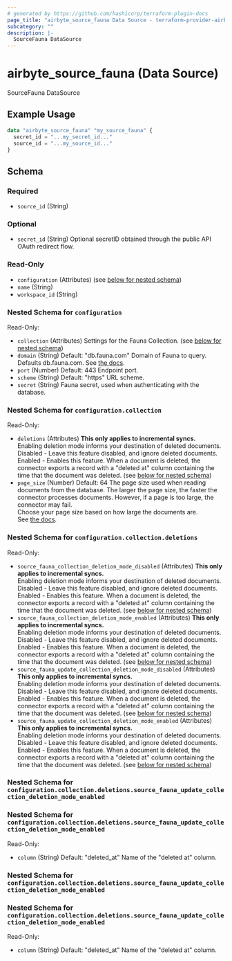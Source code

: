 ```yaml
---
# generated by https://github.com/hashicorp/terraform-plugin-docs
page_title: "airbyte_source_fauna Data Source - terraform-provider-airbyte"
subcategory: ""
description: |-
  SourceFauna DataSource
---
```


# airbyte_source_fauna (Data Source)

SourceFauna DataSource

## Example Usage

```terraform
data "airbyte_source_fauna" "my_source_fauna" {
  secret_id = "...my_secret_id..."
  source_id = "...my_source_id..."
}
```

<!-- schema generated by tfplugindocs -->
## Schema

### Required

- `source_id` (String)

### Optional

- `secret_id` (String) Optional secretID obtained through the public API OAuth redirect flow.

### Read-Only

- `configuration` (Attributes) (see [below for nested schema](#nestedatt--configuration))
- `name` (String)
- `workspace_id` (String)

<a id="nestedatt--configuration"></a>
### Nested Schema for `configuration`

Read-Only:

- `collection` (Attributes) Settings for the Fauna Collection. (see [below for nested schema](#nestedatt--configuration--collection))
- `domain` (String) Default: "db.fauna.com"
Domain of Fauna to query. Defaults db.fauna.com. See <a href=https://docs.fauna.com/fauna/current/learn/understanding/region_groups#how-to-use-region-groups>the docs</a>.
- `port` (Number) Default: 443
Endpoint port.
- `scheme` (String) Default: "https"
URL scheme.
- `secret` (String) Fauna secret, used when authenticating with the database.

<a id="nestedatt--configuration--collection"></a>
### Nested Schema for `configuration.collection`

Read-Only:

- `deletions` (Attributes) <b>This only applies to incremental syncs.</b> <br>
Enabling deletion mode informs your destination of deleted documents.<br>
Disabled - Leave this feature disabled, and ignore deleted documents.<br>
Enabled - Enables this feature. When a document is deleted, the connector exports a record with a "deleted at" column containing the time that the document was deleted. (see [below for nested schema](#nestedatt--configuration--collection--deletions))
- `page_size` (Number) Default: 64
The page size used when reading documents from the database. The larger the page size, the faster the connector processes documents. However, if a page is too large, the connector may fail. <br>
Choose your page size based on how large the documents are. <br>
See <a href="https://docs.fauna.com/fauna/current/learn/understanding/types#page">the docs</a>.

<a id="nestedatt--configuration--collection--deletions"></a>
### Nested Schema for `configuration.collection.deletions`

Read-Only:

- `source_fauna_collection_deletion_mode_disabled` (Attributes) <b>This only applies to incremental syncs.</b> <br>
Enabling deletion mode informs your destination of deleted documents.<br>
Disabled - Leave this feature disabled, and ignore deleted documents.<br>
Enabled - Enables this feature. When a document is deleted, the connector exports a record with a "deleted at" column containing the time that the document was deleted. (see [below for nested schema](#nestedatt--configuration--collection--deletions--source_fauna_collection_deletion_mode_disabled))
- `source_fauna_collection_deletion_mode_enabled` (Attributes) <b>This only applies to incremental syncs.</b> <br>
Enabling deletion mode informs your destination of deleted documents.<br>
Disabled - Leave this feature disabled, and ignore deleted documents.<br>
Enabled - Enables this feature. When a document is deleted, the connector exports a record with a "deleted at" column containing the time that the document was deleted. (see [below for nested schema](#nestedatt--configuration--collection--deletions--source_fauna_collection_deletion_mode_enabled))
- `source_fauna_update_collection_deletion_mode_disabled` (Attributes) <b>This only applies to incremental syncs.</b> <br>
Enabling deletion mode informs your destination of deleted documents.<br>
Disabled - Leave this feature disabled, and ignore deleted documents.<br>
Enabled - Enables this feature. When a document is deleted, the connector exports a record with a "deleted at" column containing the time that the document was deleted. (see [below for nested schema](#nestedatt--configuration--collection--deletions--source_fauna_update_collection_deletion_mode_disabled))
- `source_fauna_update_collection_deletion_mode_enabled` (Attributes) <b>This only applies to incremental syncs.</b> <br>
Enabling deletion mode informs your destination of deleted documents.<br>
Disabled - Leave this feature disabled, and ignore deleted documents.<br>
Enabled - Enables this feature. When a document is deleted, the connector exports a record with a "deleted at" column containing the time that the document was deleted. (see [below for nested schema](#nestedatt--configuration--collection--deletions--source_fauna_update_collection_deletion_mode_enabled))

<a id="nestedatt--configuration--collection--deletions--source_fauna_collection_deletion_mode_disabled"></a>
### Nested Schema for `configuration.collection.deletions.source_fauna_update_collection_deletion_mode_enabled`


<a id="nestedatt--configuration--collection--deletions--source_fauna_collection_deletion_mode_enabled"></a>
### Nested Schema for `configuration.collection.deletions.source_fauna_update_collection_deletion_mode_enabled`

Read-Only:

- `column` (String) Default: "deleted_at"
Name of the "deleted at" column.


<a id="nestedatt--configuration--collection--deletions--source_fauna_update_collection_deletion_mode_disabled"></a>
### Nested Schema for `configuration.collection.deletions.source_fauna_update_collection_deletion_mode_enabled`


<a id="nestedatt--configuration--collection--deletions--source_fauna_update_collection_deletion_mode_enabled"></a>
### Nested Schema for `configuration.collection.deletions.source_fauna_update_collection_deletion_mode_enabled`

Read-Only:

- `column` (String) Default: "deleted_at"
Name of the "deleted at" column.


